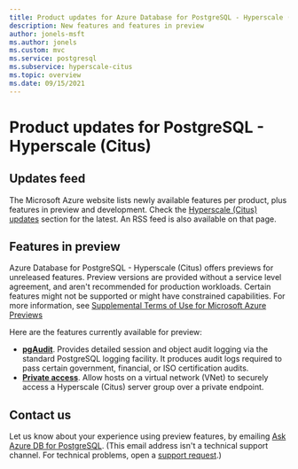 ```yaml
---
title: Product updates for Azure Database for PostgreSQL - Hyperscale (Citus)
description: New features and features in preview
author: jonels-msft
ms.author: jonels
ms.custom: mvc
ms.service: postgresql
ms.subservice: hyperscale-citus
ms.topic: overview
ms.date: 09/15/2021
---
```


# Product updates for PostgreSQL - Hyperscale (Citus)

## Updates feed

The Microsoft Azure website lists newly available features per product, plus
features in preview and development. Check the [Hyperscale (Citus)
updates](https://azure.microsoft.com/updates/?category=databases&query=citus)
section for the latest. An RSS feed is also available on that page.

## Features in preview

Azure Database for PostgreSQL - Hyperscale (Citus) offers
previews for unreleased features. Preview versions are provided
without a service level agreement, and aren't recommended for
production workloads. Certain features might not be supported or
might have constrained capabilities.  For more information, see
[Supplemental Terms of Use for Microsoft Azure
Previews](https://azure.microsoft.com/support/legal/preview-supplemental-terms/)

Here are the features currently available for preview:

* **[pgAudit](concepts-hyperscale-audit.md)**. Provides detailed
  session and object audit logging via the standard PostgreSQL
  logging facility. It produces audit logs required to pass
  certain government, financial, or ISO certification audits.
* **[Private access](concepts-hyperscale-private-access.md)**.
  Allow hosts on a virtual network (VNet) to securely access a
  Hyperscale (Citus) server group over a private endpoint.

## Contact us

Let us know about your experience using preview features, by emailing [Ask
Azure DB for PostgreSQL](mailto:AskAzureDBforPostgreSQL@service.microsoft.com).
(This email address isn't a technical support channel. For technical problems,
open a [support
request](https://ms.portal.azure.com/#blade/Microsoft_Azure_Support/HelpAndSupportBlade/newsupportrequest).)
